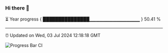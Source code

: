 ### Hi there 👋

⏳ Year progress { ███████████████▁▁▁▁▁▁▁▁▁▁▁▁▁▁▁ } 50.41 %

---

⏰ Updated on Wed, 03 Jul 2024 12:18:18 GMT

![Progress Bar CI](https://github.com/code-lakshay/GitHub-Actions-Demo/workflows/Progress%20Bar%20CI/badge.svg)
